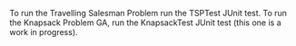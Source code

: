 To run the Travelling Salesman Problem run the TSPTest JUnit test. 
To run the Knapsack Problem GA, run the KnapsackTest JUnit test (this one is a work in progress).
